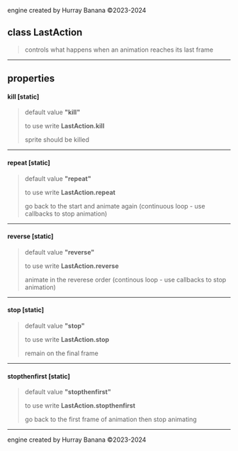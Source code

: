 engine created by Hurray Banana &copy;2023-2024
## class LastAction
> controls what happens when an animation reaches its last frame
> 
> 

---

## properties
####  kill [static]
> default value **"kill"**
> 
> to use write **LastAction.kill**
> 
> sprite should be killed
> 
> 

---

####  repeat [static]
> default value **"repeat"**
> 
> to use write **LastAction.repeat**
> 
> go back to the start and animate again (continuous loop - use callbacks to stop animation)
> 
> 

---

####  reverse [static]
> default value **"reverse"**
> 
> to use write **LastAction.reverse**
> 
> animate in the reverese order (continous loop - use callbacks to stop animation)
> 
> 

---

####  stop [static]
> default value **"stop"**
> 
> to use write **LastAction.stop**
> 
> remain on the final frame
> 
> 

---

####  stopthenfirst [static]
> default value **"stopthenfirst"**
> 
> to use write **LastAction.stopthenfirst**
> 
> go back to the first frame of animation then stop animating
> 
> 

---

engine created by Hurray Banana &copy;2023-2024
